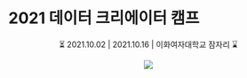 # 2021 데이터 크리에이터 캠프
<p align="center"> ⏳ 2021.10.02 | 2021.10.16 | 이화여자대학교 잠자리 ⌛ </p>
<p align="center"><a href="http://creator.kbig.kr/"></a><img src="https://user-images.githubusercontent.com/63901494/135716569-99d0a4c2-ae90-4ad9-83ce-f672a3436999.png"></p><br>
